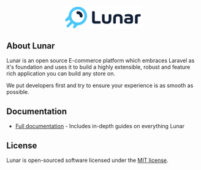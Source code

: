 <p align="center"><a href="https://lunarphp.io/" target="_blank"><img src="https://raw.githubusercontent.com/lunarphp/art/main/lunar-logo.svg" width="200" alt="Lunar"></a></p>

## About Lunar

Lunar is an open source E-commerce platform which embraces Laravel as it's foundation and uses it to build a highly 
extensible, robust and feature rich application you can build any store on.

We put developers first and try to ensure your experience is as smooth as possible.

## Documentation

- [Full documentation](https://docs.lunarphp.io/) - Includes in-depth guides on everything Lunar

## License

Lunar is open-sourced software licensed under the [MIT license](https://opensource.org/licenses/MIT).
